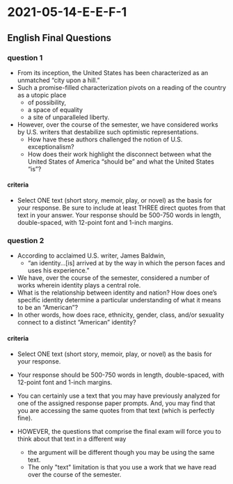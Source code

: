 # 2021-05-14-E-E-F-1
## English Final Questions


### question 1
- From its inception, the United States has been characterized as an unmatched “city upon a hill.” 
- Such a promise-filled characterization<!--, manifest in claims of U.S. exceptionalism,--> pivots on a reading of the country as a utopic place 
  - of possibility, 
  - a space of equality 
  - a site of unparalleled liberty. 
- However, over the course of the semester, we have considered works by U.S. writers that destabilize such optimistic representations. 
  - How have these authors challenged the notion of U.S. exceptionalism? 
  - How does their work highlight the disconnect between what the United States of America “should be” and what the United States “is”? 

#### criteria
- Select ONE text (short story, memoir, play, or novel) as the basis for your response. Be sure to include at least THREE direct quotes from that text in your answer. Your response should be 500-750 words in length, double-spaced, with 12-point font and 1-inch margins.

### question 2
- According to acclaimed U.S. writer, James Baldwin, 
  - “an identity…[is] arrived at by the way in which the person faces and uses his experience.” 
- We have, over the course of the semester, considered a number of works wherein identity plays a central role. 
- What is the relationship between identity and nation? How does one’s specific identity determine a particular understanding of what it means to be an “American”? 
- In other words, how does race, ethnicity, gender, class, and/or sexuality connect to a distinct “American” identity? 

#### criteria
- Select ONE text (short story, memoir, play, or novel) as the basis for your response.
- Your response should be 500-750 words in length, double-spaced, with 12-point font and 1-inch margins.

- You can certainly use a text that you may have previously analyzed for one of the assigned response paper prompts. And, you may find that you are accessing the same quotes from that text (which is perfectly fine). 
- HOWEVER, the questions that comprise the final exam will force you to think about that text in a different way
  - the argument will be different though you may be using the same text. 
  - The only "text" limitation is that you use a work that we have read over the course of the semester. 
